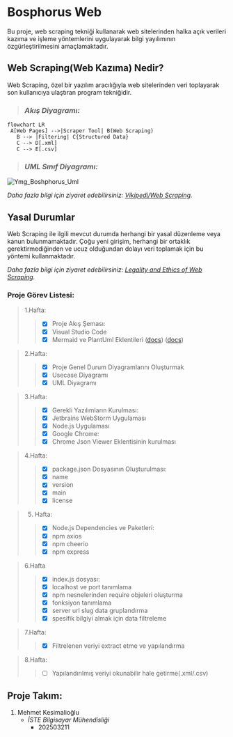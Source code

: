 # Bosphorus Web 

 Bu proje, web scraping tekniği kullanarak web sitelerinden halka açık verileri kazıma ve işleme yöntemlerini uygulayarak bilgi yayılımının özgürleştirilmesini amaçlamaktadır.


## Web Scraping(Web Kazıma) Nedir?

Web Scraping, özel bir yazılım aracılığıyla web sitelerinden veri toplayarak son kullanıcıya ulaştıran program tekniğidir.

> ### _Akış Diyagramı:_

```mermaid
flowchart LR
 A[Web Pages] -->|Scraper Tool| B(Web Scraping)
   B --> |Filtering| C{Structured Data}
   C --> D[.xml]
   C --> E[.csv]
```
> ### _UML Sınıf Diyagramı:_

![Ymg_Boshphorus_Uml](https://user-images.githubusercontent.com/24902892/166099145-4091a47a-24cb-4028-b81f-aefde9eb0cc7.svg)





_Daha fazla bilgi için ziyaret edebilirsiniz: [Vikipedi/Web Scraping](https://tr.wikipedia.org/wiki/Web_kaz%C4%B1ma)._





## Yasal Durumlar

Web Scraping ile ilgili mevcut durumda herhangi bir yasal düzenleme veya kanun bulunmamaktadır. Çoğu yeni girişim, herhangi bir ortaklık gerektirmediğinden ve ucuz olduğundan dolayı veri toplamak için bu yöntemi kullanmaktadır.


_Daha fazla bilgi için ziyaret edebilirsiniz: [Legality and Ethics of Web Scraping](https://www.researchgate.net/publication/352014123_Legality_and_Ethics_of_Web_Scraping)._



### Proje Görev Listesi:
> 1.Hafta:
>>- [x] Proje Akış Şeması:
>>  - [x]  Visual Studio Code
 >> - [x]  Mermaid ve PlantUml Eklentileri ([docs](https://mermaid-js.github.io/mermaid/#/)) ([docs](https://plantuml.com/))

> 2.Hafta:  
>>- [x] Proje Genel Durum Diyagramlarını Oluşturmak
  >>- [x] Usecase Diyagramı
  >>- [x] UML Diyagramı

> 3.Hafta:
>>- [x] Gerekli Yazılımların Kurulması:
  >>- [x]  Jetbrains WebStorm Uygulaması 
  >>- [x]  Node.js Uygulaması
  >>- [x]  Google Chrome:
   >>- [x]  Chrome Json Viewer Eklentisinin kurulması

> 4.Hafta:
>>- [x] package.json Dosyasının Oluşturulması:
  >>- [x] name
  >>- [x] version
  >>- [x] main 
  >>- [x] license

> 5. Hafta:
>>- [x] Node.js Dependencies ve Paketleri:
  >>- [x] npm axios
  >>- [x] npm cheerio
  >>- [x] npm express

> 6.Hafta
>>- [x] index.js dosyası: 
 >> - [x]  localhost ve port tanımlama
  >>- [x]  npm nesnelerinden require objeleri oluşturma
  >>- [x]  fonksiyon tanımlama
  >>- [x]  server url slug data gruplandırma
  >>- [x]  spesifik bilgiyi almak için data filtreleme

> 7.Hafta:
>>- [x]  Filtrelenen veriyi extract etme ve yapılandırma

> 8.Hafta:
>>- [ ]  Yapılandırılmış veriyi okunabilir hale getirme(.xml/.csv)

## Proje Takım:

1. Mehmet Kesimalioğlu
   - _İSTE Bilgisayar Mühendisliği_
     - 202503211


